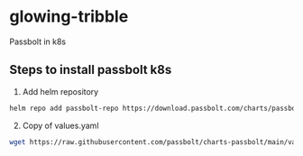 # glowing-tribble
Passbolt in k8s

## Steps to install passbolt k8s

1. Add helm repository
```bash
helm repo add passbolt-repo https://download.passbolt.com/charts/passbolt
```
2. Copy of values.yaml
```bash
wget https://raw.githubusercontent.com/passbolt/charts-passbolt/main/values.yaml
```
